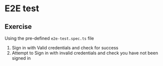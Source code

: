 # E2E test

## Exercise
Using the pre-defined `e2e-test.spec.ts` file
1. Sign in with Valid credentials and check for success
2. Attempt to Sign in with invalid credentials and check you have not been signed in